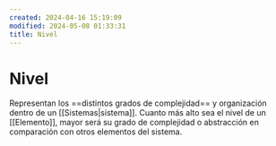 ```yaml
---
created: 2024-04-16 15:19:09
modified: 2024-05-08 01:33:31
title: Nivel
---
```


# Nivel

Representan los ==distintos grados de complejidad== y organización dentro de un [[Sistemas|sistema]]. Cuanto más alto sea el nivel de un [[Elemento]], mayor será su grado de complejidad o abstracción en comparación con otros elementos del sistema.
